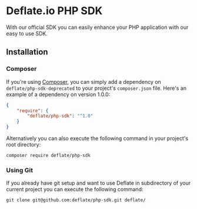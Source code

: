 Deflate.io PHP SDK
==========

With our official SDK you can easily enhance your PHP application with our easy to use SDK. 

## Installation

### Composer
If you're using [Composer](http://getcomposer.org/), you can simply add a dependency on `deflate/php-sdk-deprecated` to your project's `composer.json` file. Here's an example of a dependency on version 1.0.0:

```json
{
    "require": {
        "deflate/php-sdk": "^1.0"
    }
}
```

Alternatively you can also execute the following command in your project's root directory:

```
composer require deflate/php-sdk
```

### Using Git
If you already have git setup and want to use Deflate in subdirectory of your current project you can execute the following command:
```
git clone git@github.com:deflate/php-sdk.git deflate/
```